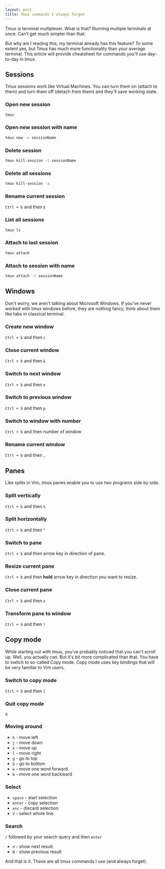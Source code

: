 ```yaml
---
layout: post
title: Tmux commands I always forget
---
```


<!-- split this post -->

Tmux is terminal multiplexer. What is that? Running multiple terminals at once.
Can't get much simpler than that.

But why am I reading this, my terminal
already has this feature? To some extent yes, but Tmux has much more
functionality than your average terminal. This article will provide cheatsheet
for commands you'll use day-to-day in tmux.

## Sessions

Tmux sessions work like Virtual Machines. You can turn them on (attach to them)
and turn them off (detach from them) and they'll save working state.

### Open new session

```bash
tmux
```

### Open new session with name

```bash
tmux new -s sessionName
```

### Delete session

```bash
tmux kill-session -t sessionName
```

### Delete all sessions

```bash
tmux kill-session -a
```

### Rename current session

`Ctrl + b` and then `$`

### List all sessions

```bash
tmux ls
```

### Attach to last session

```bash
tmux attach
```

### Attach to session with name

```bash
tmux attach -t sessionName
```

## Windows

Don't worry, we aren't talking about Microsoft Windows. If you've never worked with tmux windows before, they are nothing fancy, think about them like tabs in classical terminal.

### Create new window

`Ctrl + b` and then `c`

### Close current window

`Ctrl + b` and then `&`

### Switch to next window

`Ctrl + b` and then `n`

### Switch to previous window

`Ctrl + b` and then `p`

### Switch to window with number

`Ctrl + b` and then number of window

### Rename current window

`Ctrl + b` and then `,`

## Panes

Like splits in Vim, tmux panes enable you to use two programs side by side.

### Split vertically

`Ctrl + b` and then `%`

### Split horizontally

`Ctrl + b` and then `"`

### Switch to pane

`Ctrl + b` and then arrow key in direction of pane.

### Resize current pane

`Ctrl + b` and then **hold** arrow key in direction you want to resize.

### Close current pane

`Ctrl + b` and then `x`

### Transform pane to window

`Ctrl + b` and then `!`

## Copy mode

While starting out with tmux, you've probably noticed that you can't scroll up.
Well, you actually can. But it's bit more complicated than that. You have to
switch to so-called Copy mode. Copy mode uses key bindings that will be very
familiar to Vim users.

### Switch to copy mode

`Ctrl + b` and then `[`

### Quit copy mode

`q`

### Moving around

- `h` - move left
- `j` - move down
- `k` - move up
- `l` - move right
- `g` - go to top
- `G` - go to bottom
- `w` - move one word forward
- `b` - move one word backward

### Select

- `space` - start selection
- `enter` - copy selection
- `esc` - discard selection
- `V` - select whole line

### Search

`/` followed by your search query and then `enter`

- `n` - show next result
- `N` - show previous result

And that is it. These are all tmux commands I use (and always forget).
